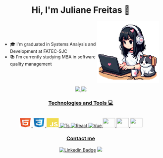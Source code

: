 <H1  align="center"> Hi, I'm Juliane Freitas 👋 </H1>

<img align="right" src="./imgs/user.png"  width="200"/><br><br>
 <br>
 
 - 🎓 I'm graduated in Systems Analysis and Development at FATEC-SJC
 - 📚 I'm currently studying MBA in software quality management

<br>


<br>
<div align="center">
  <a href="https://github.com/JulianeFreitass">
   <br>
  <img height="160em" src="https://github-readme-stats.vercel.app/api?username=JulianeFreitass&show_icons=true&theme=cobalt&include_all_commits=true&count_private=true"/>
  <img height="160m" src="https://github-readme-stats.vercel.app/api/top-langs/?username=JulianeFreitass&layout=compact&hide=jupyter%20notebook&langs_count=7&theme=cobalt"/>
</div>

<H3 style="display: inline_block"enter" align="center">Technologies and Tools 💻 </H3>
<div style="display: inline_block"enter" align="center"><br>
  <img alt= "HTML" height="30" width="40" src="https://raw.githubusercontent.com/devicons/devicon/master/icons/html5/html5-original.svg">
  <img alt= "CSS" height="30" width="40" src="https://raw.githubusercontent.com/devicons/devicon/master/icons/css3/css3-original.svg">
  <img alt= "Js" height="30" width="40" src="https://raw.githubusercontent.com/devicons/devicon/master/icons/javascript/javascript-plain.svg"> 
  <img alt= "Ts" height="30" width="40" src="https://cdn.jsdelivr.net/gh/devicons/devicon/icons/typescript/typescript-plain.svg" />                     
  <img alt= "React" height="30" width="40" src="https://cdn.jsdelivr.net/gh/devicons/devicon/icons/react/react-original.svg" />
  <img alt= "Vue" height="30" width="40" src="https://cdn.jsdelivr.net/gh/devicons/devicon/icons/vuejs/vuejs-original.svg" />
  <img height="30" width="40" src="https://cdn.jsdelivr.net/gh/devicons/devicon/icons/mysql/mysql-original.svg" />
  <img height="30" width="40" src="https://cdn.jsdelivr.net/gh/devicons/devicon/icons/java/java-original.svg" />
  <img height="30" width="40" src="https://cdn.jsdelivr.net/gh/devicons/devicon/icons/sass/sass-original.svg" />
          
          
                                                                                                                                    
</div> 

<H3 style="display: inline_block"enter" align="center"> Contact me</H3>

<div style="display: inline_block" align="center"> 

[![Linkedin Badge](https://img.shields.io/badge/-LinkedIn-blue?style=flat-square&logo=Linkedin&logoColor=white&link=https://www.linkedin.com/in/juliane-freitas-9b6287163/)](https://www.linkedin.com/in/juliane-freitas-9b6287163/) <a href="mailto:<juliane.freitas55@gmail.com>" alt="gmail" target="_blank">
<img src="https://img.shields.io/badge/-Gmail-FF0000?style=flat-square&labelColor=FF0000&logo=gmail&logoColor=white&link=mailto:juliane.freitas55@gmail.com" />
</a>
</div>
